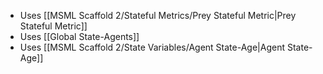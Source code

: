 - Uses [[MSML Scaffold 2/Stateful Metrics/Prey Stateful Metric|Prey Stateful Metric]]
- Uses [[Global State-Agents]]
- Uses [[MSML Scaffold 2/State Variables/Agent State-Age|Agent State-Age]]
